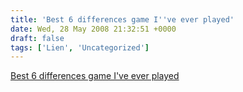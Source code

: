 ```yaml
---
title: 'Best 6 differences game I''ve ever played'
date: Wed, 28 May 2008 21:32:51 +0000
draft: false
tags: ['Lien', 'Uncategorized']
---
```


[Best 6 differences game I've ever played](http://www.kongregate.com/games/Ivory/6-differences)